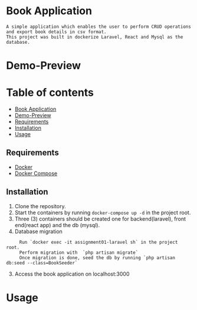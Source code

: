 # Book Application
	A simple application which enables the user to perform CRUD operations and export book details in csv format. 
	This project was built in dockerize Laravel, React and Mysql as the database.
# Demo-Preview


# Table of contents
- [Book Application](#book-application)
- [Demo-Preview](#demo-preview)
- [Requirements](#requirements)
- [Installation](#installation)
- [Usage](#usage)


## Requirements
- [Docker](https://docs.docker.com/install)
- [Docker Compose](https://docs.docker.com/compose/install)

## Installation
1. Clone the repository.
2. Start the containers by running `docker-compose up -d` in the project root.
3. Three (3) containers should be created one for backend(laravel), front end(react app) and the db (mysql).
4. Database migration
 ```
      Run `docker exec -it assignment01-laravel sh` in the project root.
      Perform migration with  `php artisan migrate`
      Once migration is done, seed the db by running `php artisan db:seed --class=BookSeeder`
  ```
3. Access the book application on localhost:3000

# Usage


